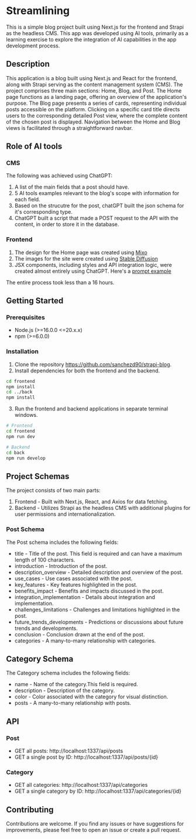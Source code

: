 # Streamlining
This is a simple blog project built using Next.js for the frontend and Strapi as the headless CMS. This app was developed using AI tools, primarily as a learning exercise to explore the integration of AI capabilities in the app development process. 

## Description 

This application is a blog built using Next.js and React for the frontend, along with Strapi serving as the content management system (CMS). The project comprises three main sections: Home, Blog, and Post. The Home page functions as a landing page, offering an overview of the application's purpose. The Blog page presents a series of cards, representing individual posts accessible on the platform. Clicking on a specific card title directs users to the corresponding detailed Post view, where the complete content of the chosen post is displayed. Navigation between the Home and Blog views is facilitated through a straightforward navbar.

## Role of AI tools

### CMS

The following was achieved using ChatGPT:

1. A list of the main fields that a post should have. 
2. 5 AI tools examples relevant to the blog's scope with information for each field.
3. Based on the strucutre for the post, chatGPT built the json schema for it's corresponding type.
4. ChatGPT built a script that made a POST request to the API with the content, in order to store it in the database.

### Frontend

1. The design for the Home page was created using [Mixo](https://app.mixo.io/ai-website-builder)
2. The images for the site were created using [Stable Diffusion](https://stablediffusionweb.com/)
3. JSX components, including styles and API integration logic, were created almost entirely using ChatGPT. Here's a [prompt example](./promptExamples.md)

The entire process took less than a 16 hours. 

## Getting Started
### Prerequisites

- Node.js (>=16.0.0 <=20.x.x)
- npm (>=6.0.0)

### Installation
1. Clone the repository https://github.com/sanchezd90/strapi-blog.
2. Install dependencies for both the frontend and the backend.
```bash
cd frontend
npm install
cd ../back
npm install
```
3. Run the frontend and backend applications in separate terminal windows.
```bash
# Frontend
cd frontend
npm run dev

# Backend
cd back
npm run develop

```

## Project Schemas
The project consists of two main parts:

1. Frontend - Built with Next.js, React, and Axios for data fetching.
2. Backend - Utilizes Strapi as the headless CMS with additional plugins for user permissions and internationalization.

### Post Schema
The Post schema includes the following fields:

- title - Title of the post. This field is required and can have a maximum length of 100 characters.
- introduction - Introduction of the post.
- description_overview - Detailed description and overview of the post.
- use_cases - Use cases associated with the post.
- key_features - Key features highlighted in the post.
- benefits_impact - Benefits and impacts discussed in the post.
- integration_implementation - Details about integration and implementation.
- challenges_limitations - Challenges and limitations highlighted in the post.
- future_trends_developments - Predictions or discussions about future trends and developments.
- conclusion - Conclusion drawn at the end of the post.
- categories - A many-to-many relationship with categories.

## Category Schema
The Category schema includes the following fields:

- name - Name of the category.This field is required.
- description - Description of the category.
- color - Color associated with the category for visual distinction.
- posts - A many-to-many relationship with posts.

## API

### Post

- GET all posts: http://localhost:1337/api/posts
- GET a single post by ID: http://localhost:1337/api/posts/{id}

### Category

- GET all categories: http://localhost:1337/api/categories
- GET a single category by ID: http://localhost:1337/api/categories/{id}

## Contributing
Contributions are welcome. If you find any issues or have suggestions for improvements, please feel free to open an issue or create a pull request.
